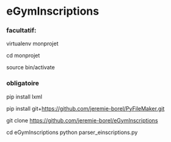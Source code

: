 # eGymInscriptions

### facultatif: 

virtualenv monprojet

cd monprojet

source bin/activate

### obligatoire 
pip install lxml 

pip install git+https://github.com/jeremie-borel/PyFileMaker.git

git clone https://github.com/jeremie-borel/eGymInscriptions

cd eGymInscriptions
python parser_einscriptions.py
